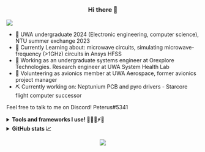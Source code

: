 <h3 align="center"> Hi there 👋 </h3>

<img src="./Banner.png">

- 📗 UWA undergraduate 2024 (Electronic engineering, computer science), NTU summer exchange 2023
- 📘 Currently Learning about: microwave circuits, simulating microwave-frequency (>1GHz) circuits in Ansys HFSS
- 🔧 Working as an undergraduate systems engineer at Orexplore Technologies. Research engineer at UWA System Health Lab
- 🚀 Volunteering as avionics member at UWA Aerospace, former avionics project manager
- ⛏ Currently working on: Neptunium PCB and pyro drivers - Starcore flight computer successor

Feel free to talk to me on Discord! Peterus#5341

<details>
    <summary><b>Tools and frameworks I use! 🧰🔧🔨⚡🔌</b></summary>
    <ul>
    <li>⚡ EDA: Altium Designer 23, LTspice, Ansys HFSS
    <li>🔎 Test and measurement equipment: Hitachi VC-6025 oscilloscope, HP 8560A spectrum analyzer, DSLogic logic analyzer. 
    <li>📦 3D CAD: SolidWorks 2023, FreeCAD 
    <li>⬜ 3D Modelling: Blender
    <li>📝 Editor: Vscode, Visual Studio 2021
    <li>🧱 Web frameworks: React, Next.JS, Django, Flask, Bootstrap
    <li>💻 Desktop specs: CPU - Intel 8700; GPU - GTX 1060; RAM - 16 G; SSD - 512 G; HDD0 - 2 T; HDD1 - 2 T
    <li>💿 Operating system: Windows 10 with WSL, Arch Linux (VM)
    </ul>
</details>

<details>
    <summary><b>GitHub stats 📈</b></summary>

<div align="center">
<img alt="Peter's GitHub stats" src="https://github-readme-stats.vercel.app/api?username=peter-tanner&show_icons=true&theme=dark&hide_rank=true" />

<img alt="Peter's top languages excluding JS,HTML,CSS" src="https://github-readme-stats.vercel.app/api/top-langs/?username=peter-tanner&layout=compact&hide=javascript,html,css,scss&theme=dark&langs_count=8" />

</div>
</details>

<div align="center">

![](https://komarev.com/ghpvc/?username=peter-tanner)

</div>

<!-- <h3 align="center"> Stuff that I use </h3> -->
<p></p>

<!-- I don't know what else I should put here but it's probably better than just saying "TODO: Write a better description later" -->

<!--
**peter-tanner/peter-tanner** is a ✨ _special_ ✨ repository because its `README.md` (this file) appears on your GitHub profile.

Here are some ideas to get you started:

- 🔭 I’m currently working on ...
- 🌱 I’m currently learning ...
- 👯 I’m looking to collaborate on ...
- 🤔 I’m looking for help with ...
- 💬 Ask me about ...
- 📫 How to reach me: ...
- 😄 Pronouns: ...
- ⚡ Fun fact: ...
-->
